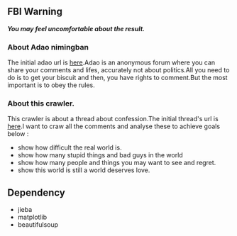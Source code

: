 ## FBI Warning

**_You may feel uncomfortable about the result._**

### About Adao nimingban
The initial adao url is [here](https://h.nimingban.com/Forum).Adao is an anonymous forum where you can share your comments and lifes, accurately not about politics.All you need to do is to get your biscuit and then, you have rights to comment.But the most important is to obey the rules.
### About this crawler.
This crawler is about a thread about confession.The initial thread's url is [here](https://h.nimingban.com/t/4715940?r=4715940).I want to craw all the comments and analyse these to achieve goals below :
*	show how difficult the real world is.
*	show how many stupid things and bad guys in the world
*	show how many people and things you may want to see and regret.
*	show this world is still a world deserves love.
## Dependency
* jieba
* matplotlib
* beautifulsoup

